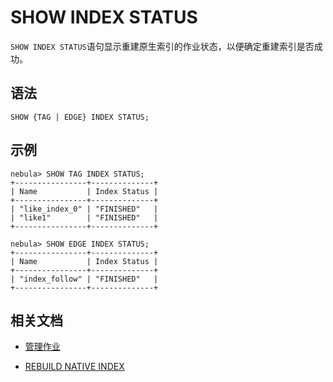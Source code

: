 # SHOW INDEX STATUS

`SHOW INDEX STATUS`语句显示重建原生索引的作业状态，以便确定重建索引是否成功。

## 语法

```ngql
SHOW {TAG | EDGE} INDEX STATUS;
```

## 示例

```ngql
nebula> SHOW TAG INDEX STATUS;
+----------------+--------------+
| Name           | Index Status |
+----------------+--------------+
| "like_index_0" | "FINISHED"   |
| "like1"        | "FINISHED"   |
+----------------+--------------+

nebula> SHOW EDGE INDEX STATUS;
+----------------+--------------+
| Name           | Index Status |
+----------------+--------------+
| "index_follow" | "FINISHED"   |
+----------------+--------------+
```

## 相关文档

- [管理作业](../../18.operation-and-maintenance-statements/4.job-statements.md)

- [REBUILD NATIVE INDEX](../../14.native-index-statements/4.rebuild-native-index.md)

